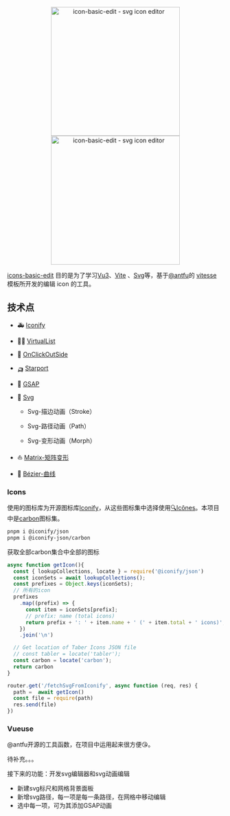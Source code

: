 <p align='center'>
  <img src='https://cdn.jsdelivr.net/gh/pinky-pig/pic-bed/images20220816114227.png' alt='icon-basic-edit - svg icon editor' width='300'/>
  <img src='https://cdn.jsdelivr.net/gh/pinky-pig/pic-bed/images20220816114403.png' alt='icon-basic-edit - svg icon editor' width='300'/>
</p>

[icons-basic-edit](https://github.com/pinky-pig/icons-basic-edit.git) 目的是为了学习[Vu3](https://cn.vuejs.org/guide/introduction.html)、[Vite](https://vitejs.dev/) 、[Svg](https://developer.mozilla.org/zh-CN/docs/Web/SVG/Tutorial)等，基于[@antfu](https://github.com/antfu)的 [vitesse](https://github.com/antfu/vitesse) 模板所开发的编辑 icon 的工具。  

## 技术点

- 🚑 [Iconify](https://iconify.design)

- 🐱‍🏍 [VirtualList](https://vueuse.org/core/usevirtuallist/#usevirtuallist)

- 🚛 [OnClickOutSide](https://vueuse.org/core/onclickoutside/#onclickoutside)

- 🛺 [Starport](https://github.com/antfu/vue-starport.git)

- 🚢 [GSAP](https://greensock.com/gsap/)

- 🚀 [Svg](https://developer.mozilla.org/zh-CN/docs/Web/SVG/Tutorial)

  - Svg-描边动画（Stroke）

  - Svg-路径动画（Path）

  - Svg-变形动画（Morph）

- ⛵ [Matrix-矩阵变形]()

- 🚟 [Bézier-曲线]()


### Icons
使用的图标库为开源图标库[Iconify](https://iconify.design)，从这些图标集中选择使用[🔍Icônes](https://icones.netlify.app/)。本项目中是[carbon](https://icones.netlify.app/collection/carbon)图标集。

```bash
pnpm i @iconify/json 
pnpm i @iconify-json/carbon
```
获取全部carbon集合中全部的图标
```js
async function getIcon(){
  const { lookupCollections, locate } = require('@iconify/json')
  const iconSets = await lookupCollections();
  const prefixes = Object.keys(iconSets);
  // 所有的icon
  prefixes
    .map((prefix) => {
      const item = iconSets[prefix];
      // prefix: name (total icons)
      return prefix + ': ' + item.name + ' (' + item.total + ' icons)';
    })
    .join('\n')

  // Get location of Taber Icons JSON file
  // const tabler = locate('tabler');
  const carbon = locate('carbon');
  return carbon
}

router.get('/fetchSvgFromIconify', async function (req, res) {
  path =  await getIcon()
  const file = require(path)
  res.send(file)
})
```

### Vueuse
@antfu开源的工具函数，在项目中运用起来很方便😘。


待补充。。。

接下来的功能：开发svg编辑器和svg动画编辑
- 新建svg标尺和网格背景面板
- 新增svg路径，每一项是每一条路径，在网格中移动编辑
- 选中每一项，可为其添加GSAP动画
